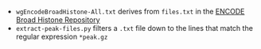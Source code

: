 * `wgEncodeBroadHistone-All.txt` derives from `files.txt` in the [ENCODE Broad Histone Repository](http://hgdownload.cse.ucsc.edu/goldenPath/hg19/encodeDCC/wgEncodeBroadHistone/)
* `extract-peak-files.py` filters a `.txt` file down to the lines that match the regular expression `*peak.gz`

